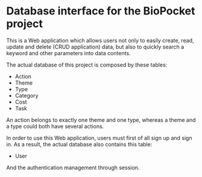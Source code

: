 # Database interface for the BioPocket project

This is a Web application which allows users not only to easily create, read, update and delete (CRUD application) data, but also to quickly search a keyword and other parameters into data contents.

The actual database of this project is composed by these tables: 

* Action
* Theme
* Type
* Category
* Cost
* Task

An action belongs to exactly one theme and one type, whereas a theme and a type could both have several actions.

In order to use this Web application, users must first of all sign up and sign in. As a result, the actual database also contains this table: 

* User

And the authentication management through session. 
